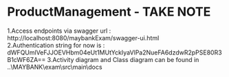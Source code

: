 # ProductManagement - TAKE NOTE

1.Access endpoints via swagger url : http://localhost:8080/maybankExam/swagger-ui.html </br>
2.Authentication string for now is : dWFQUmlVeFJJOEVHbm04eUt1MUtYckIyaVlPa2NueFA6dzdwR2pPSE80R3B1cWF6ZA==
3.Activity diagram and Class diagram can be found in ..\MAYBANK\exam\src\main\docs
